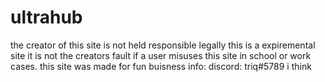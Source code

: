# ultrahub
the creator of this site is not held responsible legally this is a expiremental site 
it is not the creators fault if a user misuses this site in school or work cases.
this site was made for fun
buisness info: discord: triq#5789       i think
